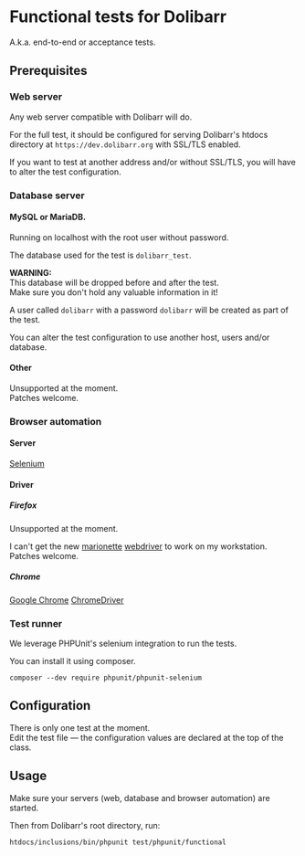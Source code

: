 Functional tests for Dolibarr
=============================
A.k.a. end-to-end or acceptance tests.

Prerequisites
-------------

### Web server

Any web server compatible with Dolibarr will do.

For the full test, it should be configured for serving Dolibarr's htdocs directory at `https://dev.dolibarr.org` with SSL/TLS enabled.

If you want to test at another address and/or without SSL/TLS, you will have to alter the test configuration.

### Database server

#### MySQL or MariaDB.

Running on localhost with the root user without password.

The database used for the test is `dolibarr_test`.

**WARNING:**  
This database will be dropped before and after the test.  
Make sure you don't hold any valuable information in it!

A user called `dolibarr` with a password `dolibarr` will be created as part of the test.

You can alter the test configuration to use another host, users and/or database.

#### Other

Unsupported at the moment.  
Patches welcome.

### Browser automation

#### Server

[Selenium](http://www.seleniumhq.org/)

#### Driver

##### Firefox

Unsupported at the moment.

I can't get the new [marionette](https://developer.mozilla.org/en-US/docs/Mozilla/QA/Marionette/WebDriver) [webdriver](https://github.com/mozilla/geckodriver/releases) to work on my workstation.
Patches welcome.

##### Chrome
[Google Chrome](https://www.google.com/chrome)
[ChromeDriver](https://sites.google.com/a/chromium.org/chromedriver)

### Test runner
We leverage PHPUnit's selenium integration to run the tests.

You can install it using composer.
```
composer --dev require phpunit/phpunit-selenium
```

Configuration
-------------

There is only one test at the moment.  
Edit the test file — the configuration values are declared at the top of the class.

Usage
-----

Make sure your servers (web, database and browser automation) are started.

Then from Dolibarr's root directory, run:

```htdocs/inclusions/bin/phpunit test/phpunit/functional```
